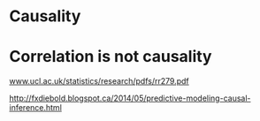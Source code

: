 Causality
===



# Correlation is not causality

www.ucl.ac.uk/statistics/research/pdfs/rr279.pdf




http://fxdiebold.blogspot.ca/2014/05/predictive-modeling-causal-inference.html
